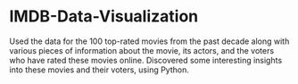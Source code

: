 # IMDB-Data-Visualization
Used the data for the 100 top-rated movies from the past decade along with various pieces of information about the movie, its actors, and the voters who have rated these movies online. Discovered some interesting insights into these movies and their voters, using Python.
